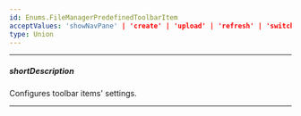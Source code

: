 ```yaml
---
id: Enums.FileManagerPredefinedToolbarItem
acceptValues: 'showNavPane' | 'create' | 'upload' | 'refresh' | 'switchView' | 'download' | 'move' | 'copy' | 'rename' | 'delete' | 'clearSelection' | 'separator'
type: Union
---
```

---
##### shortDescription
Configures toolbar items' settings.

---
<!--
dxFileManagerToolbar.fileSelectionItems(_hidden\dxFileManagerToolbar\fileSelectionItems\fileSelectionItems.md)
dxFileManagerToolbar.items(_hidden\dxFileManagerToolbar\items\items.md)
dxFileManagerToolbarItem.name(_hidden\dxFileManagerToolbarItem\name.md)
-->